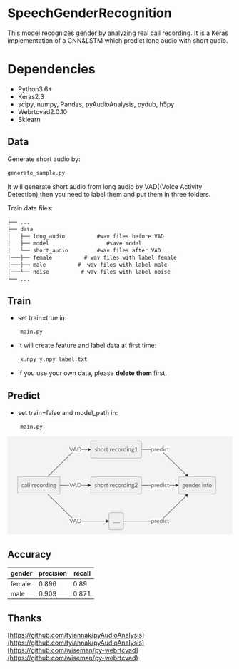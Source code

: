 # SpeechGenderRecognition

This model recognizes gender by analyzing real call recording. It is a Keras implementation of a CNN&LSTM which predict long audio with short audio.


#  Dependencies

-   Python3.6+
-   Keras2.3
-   scipy, numpy, Pandas, pyAudioAnalysis, pydub, h5py
-   Webrtcvad2.0.10
-   Sklearn

## Data

Generate short audio by:
```sh
generate_sample.py
```
It will generate short audio from long audio by VAD((Voice Activity Detection),then you need  to label them and put them in three folders.

Train data files:

    ├── ...
    ├── data
    │   ├── long_audio          #wav files before VAD
    │   ├── model                  #save model
    │   └── short_audio         #wav files after VAD
    │───├── female          # wav files with label female
    │───├── male          #  wav files with label male
    │───└── noise          # wav files with label noise
    └── ...


## Train

-  set train=true in:
```sh
	main.py
```
-   It will create feature and label data at first time:
```sh
	x.npy y.npy label.txt
```
-  If you use your own data, please **delete them** first.

## Predict

-  set train=false and model_path in:
```sh
	main.py
```

![](/img/info.png)


##  Accuracy

|       gender         |precision                          |recall                         |
|----------------|-------------------------------|-----------------------------|
|female			 |0.896         |0.89    |
|male            |0.909           |0.871            |




## Thanks
[https://github.com/tyiannak/pyAudioAnalysis](https://github.com/tyiannak/pyAudioAnalysis)
[https://github.com/wiseman/py-webrtcvad](https://github.com/wiseman/py-webrtcvad)
